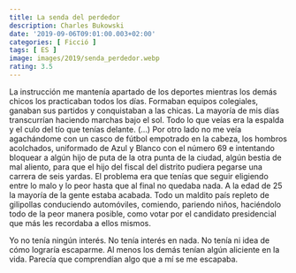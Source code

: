 ```yaml
---
title: La senda del perdedor
description: Charles Bukowski
date: '2019-09-06T09:01:00.003+02:00'
categories: [ Ficció ]
tags: [ ES ]
image: images/2019/senda_perdedor.webp
rating: 3.5
---
```


La instrucción me mantenía apartado de los deportes mientras los demás chicos los practicaban todos los días. Formaban equipos colegiales, ganaban sus partidos y conquistaban a las chicas. La mayoría de mis días transcurrían haciendo marchas bajo el sol. Todo lo que veías era la espalda y el culo del tío que tenías delante. (...) Por otro lado no me veía agachándome con un casco de fútbol empotrado en la cabeza, los hombros acolchados, uniformado de Azul y Blanco con el número 69 e intentando bloquear a algún hijo de puta de la otra punta de la ciudad, algún bestia de mal aliento, para que el hijo del fiscal del distrito pudiera pegarse una carrera de seis yardas. El problema era que tenías que seguir eligiendo entre lo malo y lo peor hasta que al final no quedaba nada. A la edad de 25 la mayoría de la gente estaba acabada. Todo un maldito país repleto de gilipollas conduciendo automóviles, comiendo, pariendo niños, haciéndolo todo de la peor manera posible, como votar por el candidato presidencial que más les recordaba a ellos mismos.

Yo no tenía ningún interés. No tenía interés en nada. No tenía ni idea de cómo lograría escaparme. Al menos los demás tenían algún aliciente en la vida. Parecía que comprendían algo que a mí se me escapaba.

